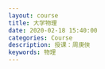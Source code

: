 ```yaml
---
layout: course
title: 大学物理
date: 2020-02-18 15:40:00
categories: Course
description: 授课：周庚侠
keywords: 物理
---
```


